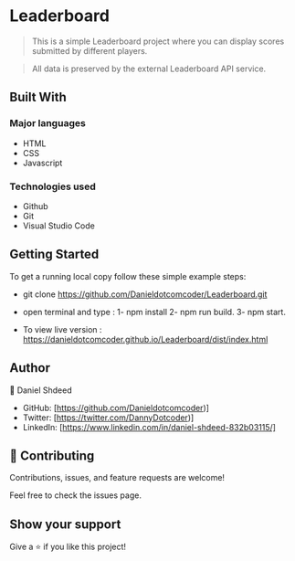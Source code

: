 # Leaderboard
> This is a simple Leaderboard project where you can display scores submitted by different players.

> All data is preserved by the external Leaderboard API service.
## Built With
### Major languages
- HTML
- CSS
- Javascript

### Technologies used
- Github
- Git
- Visual Studio Code


## Getting Started
To get a running local copy follow these simple example steps:
* git clone  https://github.com/Danieldotcomcoder/Leaderboard.git
* open terminal and type : 1-  npm install
                           2-  npm run build.
                           3-  npm start. 

* To view live version :
https://danieldotcomcoder.github.io/Leaderboard/dist/index.html
## Author
👤 Daniel Shdeed

- GitHub: [https://github.com/Danieldotcomcoder)]
- Twitter: [https://twitter.com/DannyDotcoder)]
- LinkedIn: [https://www.linkedin.com/in/daniel-shdeed-832b03115/]

## 🤝 Contributing
Contributions, issues, and feature requests are welcome!

Feel free to check the issues page.


## Show your support
Give a ⭐️ if you like this project!
